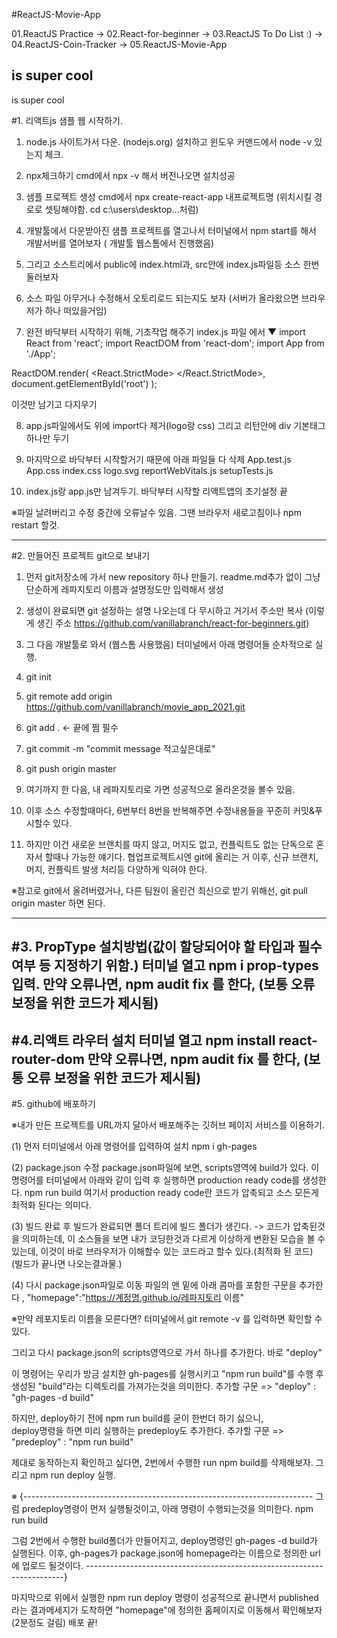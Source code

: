 #ReactJS-Movie-App


01.ReactJS Practice
-> 02.React-for-beginner
-> 03.ReactJS To Do List :)
-> 04.ReactJS-Coin-Tracker
-> 05.ReactJS-Movie-App



is super cool
---------------------------------
is super cool

#1. 리액트js 샘플 웹 시작하기.

1. node.js 사이트가서 다운.  (nodejs.org)
   설치하고 윈도우 커맨드에서 node -v 있는지 체크.

2. npx체크하기
   cmd에서 npx -v 해서 버전나오면 설치성공

3. 샘플 프로젝트 생성
   cmd에서 npx create-react-app 내프로젝트명 (위치시킬 경로로 셋팅해야함. cd c:\users\desktop...처럼)

4. 개발툴에서 다운받아진 샘플 프로젝트를 열고나서 터미널에서 npm start를 해서 개발서버를 열어보자
   ( 개발툴 웹스톰에서 진행했음)

5. 그리고 소스트리에서 public에 index.html과, src안에 index.js파일등 소스 한번 둘러보자

6. 소스 파일 아무거나 수정해서 오토리로드 되는지도 보자 (서버가 올라왔으면 브라우저가 하나 떠있을거임)

7. 완전 바닥부터 시작하기 위해, 기초작업 해주기
   index.js 파일 에서 ▼
   import React from 'react';
   import ReactDOM from 'react-dom';
   import App from './App';

ReactDOM.render(
<React.StrictMode>
<App />
</React.StrictMode>,
document.getElementById('root')
);

이것만 남기고 다지우기

8. app.js파일에서도 위에 import다 제거(logo랑 css)
   그리고 리턴안에 div 기본태그 하나만 두기

9. 마지막으로 바닥부터 시작할거기 때문에 아래 파일들 다 삭제
   App.test.js
   App.css
   index.css
   logo.svg
   reportWebVitals.js
   setupTests.js

10. index.js랑 app.js만 남겨두기. 바닥부터 시작할 리액트앱의 초기설정 끝

※파일 날려버리고 수정 중간에 오류날수 있음.  그땐 브라우저 새로고침이나 npm restart 할것.

------------------------------------------------------------------------

#2. 만들어진 프로젝트 git으로 보내기
1. 먼저 git저장소에 가서 new repository 하나 만들기.
   readme.md추가 없이 그냥 단순하게 레파지토리 이름과 설명정도만 입력해서 생성

2. 생성이 완료되면 git 설정하는 설명 나오는데 다 무시하고 거기서 주소만 복사
   (이렇게 생긴 주소 https://github.com/vanillabranch/react-for-beginners.git)

3. 그 다음 개발툴로 와서 (웹스톰 사용했음) 터미널에서 아래 명령어들 순차적으로 실행.

4. git init

5. git remote add origin https://github.com/vanillabranch/movie_app_2021.git

6. git add .   <- 끝에 쩜 필수

7. git commit -m "commit message 적고싶은대로"

8. git push origin master

9. 여기까지 한 다음, 내 레파지토리로 가면 성공적으로 올라온것을 볼수 있음.

10. 이후 소스 수정할때마다, 6번부터 8번을 반복해주면 수정내용들을 꾸준히 커밋&푸시할수 있다.

11. 하지만 이건 새로운 브랜치를 따지 않고, 머지도 없고, 컨플릭트도 없는 단독으로 혼자서 할때나 가능한 얘기다.
    협업프로젝트시엔 git에 올리는 거 이후, 신규 브랜치, 머지, 컨플릭트 발생 처리등 다양하게 익혀야 한다.

※참고로 git에서 올려버렸거나, 다른 팀원이 올린건 최신으로 받기 위해선, git pull origin master 하면 된다.

------------------------------------------------------------------------
#3. PropType 설치방법(값이 할당되어야 할 타입과 필수여부 등 지정하기 위함.)
터미널 열고 npm i prop-types입력.
만약 오류나면, npm audit fix 를 한다, (보통 오류 보정을 위한 코드가 제시됨)
------------------------------------------------------------------------
#4.리액트 라우터 설치
터미널 열고 npm install react-router-dom
만약 오류나면, npm audit fix 를 한다, (보통 오류 보정을 위한 코드가 제시됨)
------------------------------------------------------------------------
#5. github에 배포하기

※내가 만든 프로젝트를 URL까지 달아서 배포해주는 깃허브 페이지 서비스를 이용하기.


(1) 먼저 터미널에서 아래 명령어를 입력하여 설치
npm i gh-pages


(2) package.json 수정
package.json파일에 보면, scripts영역에 build가 있다.
이 명령어를 터미널에서 아래와 같이 입력 후 실행하면 production ready code를 생성한다.
npm run build
여기서 production ready code란 코드가 압축되고 소스 모든게 최적화 된다는 의미다.


(3) 빌드 완료 후
빌드가 완료되면 폴더 트리에 빌드 폴더가 생긴다. -> 코드가 압축된것을 의미하는데,
이 소스들을 보면 내가 코딩한것과 다르게 이상하게 변환된 모습을 볼 수 있는데,
이것이 바로 브라우저가 이해할수 있는 코드라고 할수 있다.(최적화 된 코드)
(빌드가 끝나면 나오는결과물.)


(4) 다시 package.json파일로 이동
파일의 맨 밑에 아래 콤마를 포함한 구문을 추가한다
, "homepage":"https://계정명.github.io/레파지토리 이름"

※만약 레포지토리 이름을 모른다면? 터미널에서 git remote -v 를 입력하면 확인할 수 있다.

그리고 다시 package.json의  scripts영역으로 가서 하나를 추가한다.
바로 "deploy"

이 명령어는 우리가 방금 설치한 gh-pages를 실행시키고
"npm run build"를 수행 후 생성된 "build"라는 디렉토리를 가져가는것을 의미한다.
추가할 구문 =>  "deploy" : "gh-pages -d build"

하지만, deploy하기 전에 npm run build를 굳이 한번더 하기 싫으니,  
deploy명령을 하면 미리 실행하는 predeploy도 추가한다.
추가할 구문 => "predeploy" : "npm run build"

제대로 동작하는지 확인하고 싶다면, 2번에서 수행한 run npm build를 삭제해보자.
그리고 npm run deploy 실행.

※ {------------------------------------------------------------------------
그럼 predeploy명령이 먼저 실행될것이고, 아래 명령이 수행되는것을 의미한다.
npm run build

그럼 2번에서 수행한 build폴더가 만들어지고, deploy명령인 gh-pages -d build가 실행된다.
이후, gh-pages가 package.json에 homepage라는 이름으로 정의한 url에 업로드 될것이다.
------------------------------------------------------------------------}

마지막으로 위에서 실행한 npm run deploy 명령이 성공적으로 끝나면서 published라는 결과메세지가 도착하면 
"homepage"에 정의한 홈페이지로 이동해서 확인해보자(2분정도 걸림)
배포 끝!

